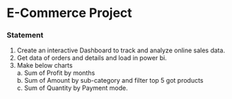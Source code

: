 # E-Commerce Project
### Statement
1. Create an interactive Dashboard to track and analyze online sales data.
2. Get data of orders and details and load in power bi.
3. Make below charts\
   a. Sum of Profit by months\
   b. Sum of Amount by sub-category and filter top 5 got products\
   c. Sum of Quantity by Payment mode.
   
